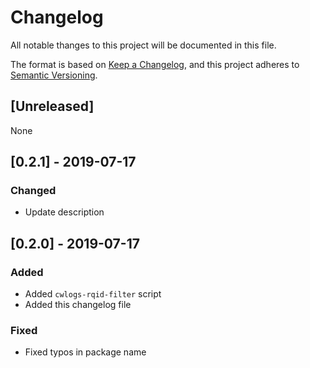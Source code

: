 # Changelog
All notable thanges to this project will be documented in this file.

The format is based on [Keep a Changelog](https://keepachangelog.com/en/1.0.0/),
and this project adheres to [Semantic Versioning](https://semver.org/spec/v2.0.0.html).

## [Unreleased]
None

## [0.2.1] - 2019-07-17
### Changed
- Update description

## [0.2.0] - 2019-07-17
### Added
- Added `cwlogs-rqid-filter` script
- Added this changelog file

### Fixed
- Fixed typos in package name
